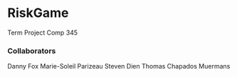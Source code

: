 # RiskGame
Term Project Comp 345

### Collaborators
Danny Fox
Marie-Soleil Parizeau
Steven Dien
Thomas Chapados Muermans
